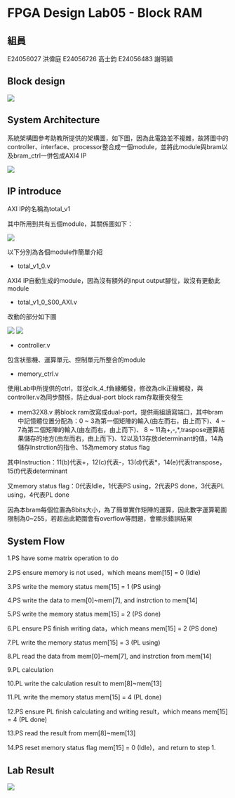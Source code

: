 # FPGA Design Lab05 - Block RAM
## 組員
E24056027 洪偉庭
E24056726 高士鈞
E24056483 謝明穎
## Block design
![](image/block.jpg)

## System Architecture

系統架構圖參考助教所提供的架構圖，如下圖，因為此電路並不複雜，故將圖中的controller、interface、processor整合成一個module，並將此module與bram以及bram_ctrl一併包成AXI4 IP

![](image/system.png)

## IP introduce

AXI IP的名稱為total_v1

其中所用到共有五個module，其關係圖如下：

![](image/hierarchy.jpg)

以下分別為各個module作簡單介紹

* total_v1_0.v

AXI4 IP自動生成的module，因為沒有額外的input output腳位，故沒有更動此module

* total_v1_0_S00_AXI.v

改動的部分如下圖

![](image/change1.jpg)
![](image/change2.jpg)

* controller.v

包含狀態機、運算單元、控制單元所整合的module

* memory_ctrl.v

使用Lab中所提供的ctrl，並從clk_4_f負緣觸發，修改為clk正緣觸發，與controller.v為同步關係，防止dual-port block ram存取衝突發生

* mem32X8.v
將block ram改寫成dual-port，提供兩組讀寫端口，其中bram中記憶體位置分配為：0 ~ 3為第一個矩陣的輸入(由左而右，由上而下)、4 ~ 7為第二個矩陣的輸入(由左而右，由上而下)、
8 ~ 11為+,-,*,traspose運算結果儲存的地方(由左而右，由上而下)、12以及13存放determinant的值，14為儲存Instrction的指令、15為memory status flag

其中Instruction：11(b)代表+，12(c)代表-，13(d)代表*，14(e)代表transpose，15(f)代表determinant

又memory status flag：0代表Idle，1代表PS using，2代表PS done，3代表PL using，4代表PL done

因為本bram每個位置為8bits大小，為了簡單實作矩陣的運算，因此數字運算範圍限制為0~255，若超出此範圍會有overflow等問題，會顯示錯誤結果

## System Flow

1.PS have some matrix operation to do

2.PS ensure memory is not used，which means mem[15] = 0 (Idle)

3.PS write the memory status mem[15] = 1 (PS using)

4.PS write the data to mem[0]~mem[7], and instrction to mem[14]

5.PS write the memory status mem[15] = 2 (PS done)

6.PL ensure PS finish writing data，which means mem[15] = 2 (PS done)

7.PL write the memory status mem[15] = 3 (PL using)

8.PL read the data from mem[0]~mem[7], and instrction from mem[14]

9.PL calculation

10.PL write the calculation result to mem[8]~mem[13]

11.PL write the memory status mem[15] = 4 (PL done)

12.PS ensure PL finish calculating and writing result，which means mem[15] = 4 (PL done)

13.PS read the result from mem[8]~mem[13]

14.PS reset memory status flag mem[15] = 0 (Idle)，and return to step 1.

## Lab Result

![](image/result.jpg)
